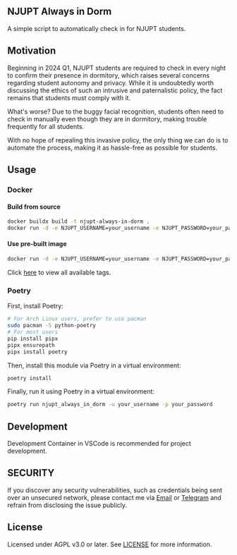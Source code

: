 ## NJUPT Always in Dorm
A simple script to automatically check in for NJUPT students.

## Motivation
Beginning in 2024 Q1, NJUPT students are required to check in every night to confirm their presence in dormitory, which raises several concerns regarding student autonomy and privacy. While it is undoubtedly worth discussing the ethics of such an intrusive and paternalistic policy, the fact remains that students must comply with it.

What's worse? Due to the buggy facial recognition, students often need to check in manually even though they are in dormitory, making trouble frequently for all students.

With no hope of repealing this invasive policy, the only thing we can do is to automate the process, making it as hassle-free as possible for students.

## Usage
### Docker
#### Build from source
```bash
docker buildx build -t njupt-always-in-dorm .
docker run -d -e NJUPT_USERNAME=your_username -e NJUPT_PASSWORD=your_password njupt-always-in-dorm
```

#### Use pre-built image
```bash
docker run -d -e NJUPT_USERNAME=your_username -e NJUPT_PASSWORD=your_password ghcr.io/arcticlampyrid/njupt_always_in_dorm:latest
```

Click [here](https://github.com/ArcticLampyrid/njupt_always_in_dorm/pkgs/container/njupt_always_in_dorm) to view all available tags.

### Poetry
First, install Poetry:
```bash
# For Arch Linux users, prefer to use pacman
sudo pacman -S python-poetry
# For most users
pip install pipx
pipx ensurepath
pipx install poetry
```

Then, install this module via Poetry in a virtual environment:
```bash
poetry install
```

Finally, run it using Poetry in a virtual environment:
```bash
poetry run njupt_always_in_dorm -u your_username -p your_password
```

## Development
Development Container in VSCode is recommended for project development.

## SECURITY
If you discover any security vulnerabilities, such as credentials being sent over an unsecured network, please contact me via [Email](mailto:ArcticLampyrid@outlook.com) or [Telegram](https://t.me/alampy) and refrain from disclosing the issue publicly.

## License
Licensed under AGPL v3.0 or later. See [LICENSE](LICENSE.md) for more information.
